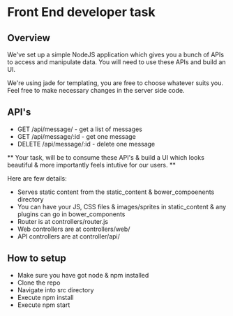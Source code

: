 # Front End developer task
## Overview

We've set up a simple NodeJS application which gives you a bunch of APIs to access and manipulate data. You will need to use these APIs and build an UI. 

We're using jade for templating, you are free to choose whatever suits you. Feel free to make necessary changes in the server side code.

## API's
- GET /api/message/ - get a list of messages
- GET /api/message/:id - get one message
- DELETE /api/message/:id - delete one message

** Your task, will be to consume these API's & build a UI which looks beautiful & more importantly feels intutive for our users. **

Here are few details:

- Serves static content from the static_content & bower_compoenents directory
- You can have your JS, CSS files & images/sprites in static_content & any plugins can go in bower_components
- Router is at controllers/router.js
- Web controllers are at controllers/web/
- API controllers are at controller/api/

## How to setup

- Make sure you have got node & npm installed
- Clone the repo
- Navigate into src directory
- Execute npm install
- Execute npm start

